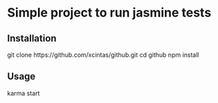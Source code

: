 # Simple project to run jasmine tests

<h2>Installation</h2>
<div class="highlight highlight-source-shell">
    git clone https://github.com/xcintas/github.git
    cd github
    npm install
</div>

<h2>Usage</h2>
<div class="highlight highlight-source-shell">
    karma start
</div>